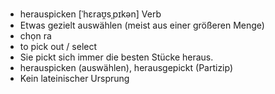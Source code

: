 - herauspicken	[ˈhɛraʊ̯sˌpɪkən]	Verb
- Etwas gezielt auswählen (meist aus einer größeren Menge)
- chọn ra
- to pick out / select
- Sie pickt sich immer die besten Stücke heraus.
- herauspicken (auswählen), herausgepickt (Partizip)
- Kein lateinischer Ursprung